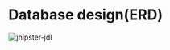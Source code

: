 # Database design(ERD)

![jhipster-jdl](https://user-images.githubusercontent.com/20155657/213923552-f557da45-d71f-4bd7-ac67-7b1481dd7d16.png)
